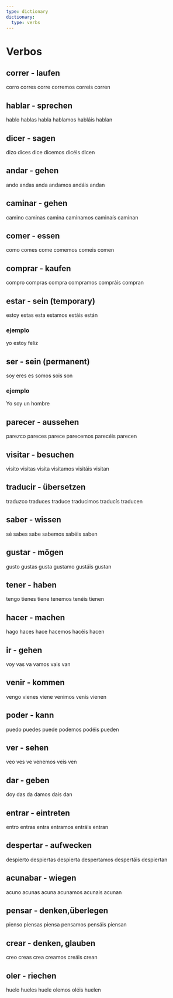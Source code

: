 ```yaml
---
type: dictionary
dictionary:
  type: verbs
---
```


# Verbos

## correr - laufen
corro
corres
corre
corremos
correis
corren

## hablar - sprechen
hablo
hablas
habla
hablamos
habláis
hablan

## dicer - sagen
dizo
dices
dice
dicemos
dicéis
dicen

## andar - gehen
ando
andas
anda
andamos
andáis
andan

## caminar - gehen
camino
caminas
camina
caminamos
caminaís
caminan

## comer - essen
como
comes
come
comemos
comeis
comen

## comprar - kaufen
compro
compras
compra
compramos
compráis
compran

## estar - sein (temporary)
estoy
estas
esta
estamos
estáis
están

### ejemplo
yo estoy feliz

## ser - sein (permanent)
soy
eres
es
somos
sois
son

### ejemplo
Yo soy un hombre

## parecer - aussehen
pare*z*co
pareces
parece
parecemos
parecéis
parecen

## visitar - besuchen
visito
visitas
visita
visitamos
visitáis
visitan

## traducir - übersetzen
tradu*z*co
traduces
traduce
traducimos
traducís
traducen

## saber - wissen
sé
sabes
sabe
sabemos
sabéis
saben

## gustar - mögen
gusto
gustas
gusta
gustamo
gustáis
gustan

## tener - haben
tengo
tienes
tiene
tenemos
tenéis
tienen


## hacer - machen
hago
haces
hace
hacemos
hacéis
hacen

## ir - gehen
voy
vas
va
vamos
vais
van

## venir - kommen
vengo
vienes
viene
venimos
venís
vienen

## poder - kann
puedo
puedes
puede
podemos
podéis
pueden

## ver - sehen
veo
ves
ve
venemos
veis
ven

## dar - geben
doy
das
da
damos
dais
dan

## entrar - eintreten
entro
entras
entra
entramos
entráis
entran

## despertar - aufwecken
despierto
despiertas
despierta
despertamos
despertáis
despiertan

## acunabar - wiegen
acuno
acunas
acuna
acunamos
acunais
acunan

## pensar - denken,überlegen
pienso
piensas
piensa
pensamos
pensáis
piensan

## crear - denken, glauben
creo
creas
crea
creamos
creáis
crean

## oler - riechen
huelo
hueles
huele
olemos
oléis
huelen
